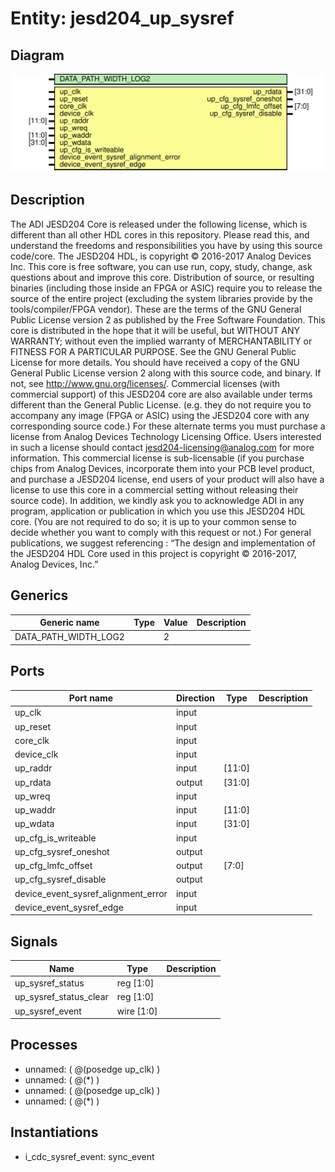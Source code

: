 # Entity: jesd204_up_sysref

## Diagram

![Diagram](jesd204_up_sysref.svg "Diagram")
## Description

The ADI JESD204 Core is released under the following license, which is
 different than all other HDL cores in this repository.
 Please read this, and understand the freedoms and responsibilities you have
 by using this source code/core.
 The JESD204 HDL, is copyright © 2016-2017 Analog Devices Inc.
 This core is free software, you can use run, copy, study, change, ask
 questions about and improve this core. Distribution of source, or resulting
 binaries (including those inside an FPGA or ASIC) require you to release the
 source of the entire project (excluding the system libraries provide by the
 tools/compiler/FPGA vendor). These are the terms of the GNU General Public
 License version 2 as published by the Free Software Foundation.
 This core  is distributed in the hope that it will be useful, but WITHOUT ANY
 WARRANTY; without even the implied warranty of MERCHANTABILITY or FITNESS FOR
 A PARTICULAR PURPOSE. See the GNU General Public License for more details.
 You should have received a copy of the GNU General Public License version 2
 along with this source code, and binary.  If not, see
 <http://www.gnu.org/licenses/>.
 Commercial licenses (with commercial support) of this JESD204 core are also
 available under terms different than the General Public License. (e.g. they
 do not require you to accompany any image (FPGA or ASIC) using the JESD204
 core with any corresponding source code.) For these alternate terms you must
 purchase a license from Analog Devices Technology Licensing Office. Users
 interested in such a license should contact jesd204-licensing@analog.com for
 more information. This commercial license is sub-licensable (if you purchase
 chips from Analog Devices, incorporate them into your PCB level product, and
 purchase a JESD204 license, end users of your product will also have a
 license to use this core in a commercial setting without releasing their
 source code).
 In addition, we kindly ask you to acknowledge ADI in any program, application
 or publication in which you use this JESD204 HDL core. (You are not required
 to do so; it is up to your common sense to decide whether you want to comply
 with this request or not.) For general publications, we suggest referencing :
 “The design and implementation of the JESD204 HDL Core used in this project
 is copyright © 2016-2017, Analog Devices, Inc.”
 
## Generics

| Generic name         | Type | Value | Description |
| -------------------- | ---- | ----- | ----------- |
| DATA_PATH_WIDTH_LOG2 |      | 2     |             |
## Ports

| Port name                           | Direction | Type   | Description |
| ----------------------------------- | --------- | ------ | ----------- |
| up_clk                              | input     |        |             |
| up_reset                            | input     |        |             |
| core_clk                            | input     |        |             |
| device_clk                          | input     |        |             |
| up_raddr                            | input     | [11:0] |             |
| up_rdata                            | output    | [31:0] |             |
| up_wreq                             | input     |        |             |
| up_waddr                            | input     | [11:0] |             |
| up_wdata                            | input     | [31:0] |             |
| up_cfg_is_writeable                 | input     |        |             |
| up_cfg_sysref_oneshot               | output    |        |             |
| up_cfg_lmfc_offset                  | output    | [7:0]  |             |
| up_cfg_sysref_disable               | output    |        |             |
| device_event_sysref_alignment_error | input     |        |             |
| device_event_sysref_edge            | input     |        |             |
## Signals

| Name                   | Type       | Description |
| ---------------------- | ---------- | ----------- |
| up_sysref_status       | reg [1:0]  |             |
| up_sysref_status_clear | reg [1:0]  |             |
| up_sysref_event        | wire [1:0] |             |
## Processes
- unnamed: ( @(posedge up_clk) )
- unnamed: ( @(*) )
- unnamed: ( @(posedge up_clk) )
- unnamed: ( @(*) )
## Instantiations

- i_cdc_sysref_event: sync_event
